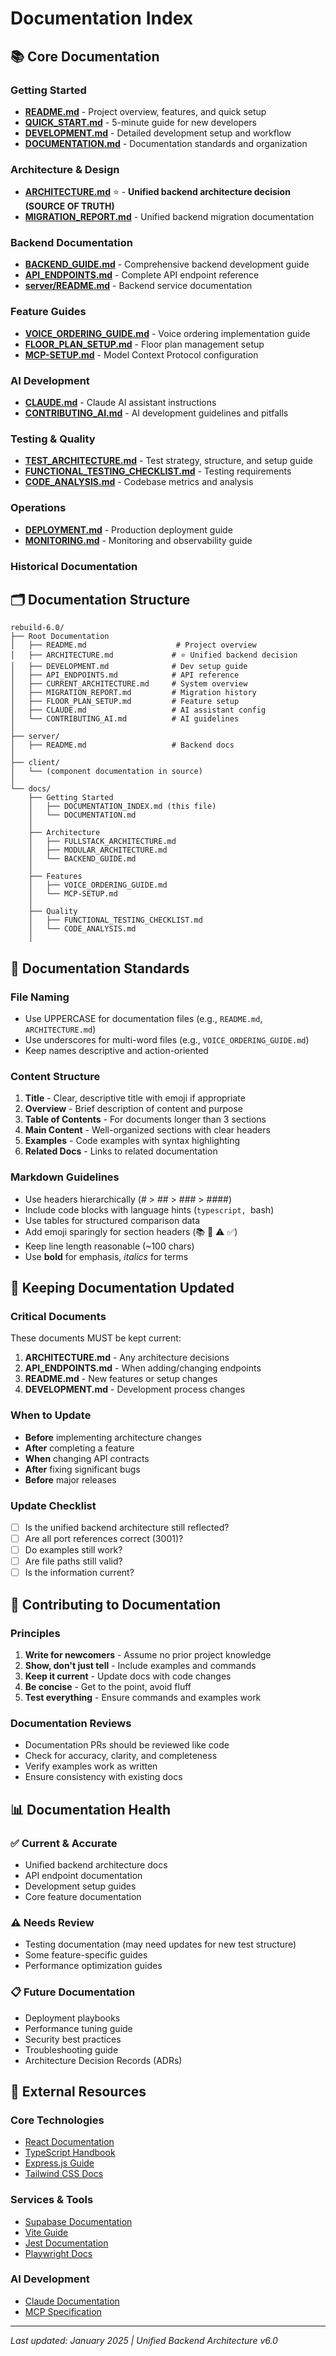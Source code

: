 # Documentation Index

## 📚 Core Documentation

### Getting Started
- **[README.md](../README.md)** - Project overview, features, and quick setup
- **[QUICK_START.md](../QUICK_START.md)** - 5-minute guide for new developers
- **[DEVELOPMENT.md](../DEVELOPMENT.md)** - Detailed development setup and workflow
- **[DOCUMENTATION.md](./DOCUMENTATION.md)** - Documentation standards and organization

### Architecture & Design
- **[ARCHITECTURE.md](../ARCHITECTURE.md)** ⭐ - **Unified backend architecture decision (SOURCE OF TRUTH)**
- **[MIGRATION_REPORT.md](../MIGRATION_REPORT.md)** - Unified backend migration documentation

### Backend Documentation
- **[BACKEND_GUIDE.md](./BACKEND_GUIDE.md)** - Comprehensive backend development guide
- **[API_ENDPOINTS.md](../API_ENDPOINTS.md)** - Complete API endpoint reference
- **[server/README.md](../server/README.md)** - Backend service documentation

### Feature Guides
- **[VOICE_ORDERING_GUIDE.md](./VOICE_ORDERING_GUIDE.md)** - Voice ordering implementation guide
- **[FLOOR_PLAN_SETUP.md](../FLOOR_PLAN_SETUP.md)** - Floor plan management setup
- **[MCP-SETUP.md](./MCP-SETUP.md)** - Model Context Protocol configuration

### AI Development
- **[CLAUDE.md](../CLAUDE.md)** - Claude AI assistant instructions
- **[CONTRIBUTING_AI.md](../CONTRIBUTING_AI.md)** - AI development guidelines and pitfalls

### Testing & Quality
- **[TEST_ARCHITECTURE.md](../TEST_ARCHITECTURE.md)** - Test strategy, structure, and setup guide
- **[FUNCTIONAL_TESTING_CHECKLIST.md](./FUNCTIONAL_TESTING_CHECKLIST.md)** - Testing requirements
- **[CODE_ANALYSIS.md](./CODE_ANALYSIS.md)** - Codebase metrics and analysis

### Operations
- **[DEPLOYMENT.md](../DEPLOYMENT.md)** - Production deployment guide
- **[MONITORING.md](../MONITORING.md)** - Monitoring and observability guide

### Historical Documentation

## 🗂️ Documentation Structure

```
rebuild-6.0/
├── Root Documentation
│   ├── README.md                    # Project overview
│   ├── ARCHITECTURE.md             # ⭐ Unified backend decision
│   ├── DEVELOPMENT.md              # Dev setup guide
│   ├── API_ENDPOINTS.md            # API reference
│   ├── CURRENT_ARCHITECTURE.md     # System overview
│   ├── MIGRATION_REPORT.md         # Migration history
│   ├── FLOOR_PLAN_SETUP.md         # Feature setup
│   ├── CLAUDE.md                   # AI assistant config
│   └── CONTRIBUTING_AI.md          # AI guidelines
│
├── server/
│   ├── README.md                   # Backend docs
│
├── client/
│   └── (component documentation in source)
│
└── docs/
    ├── Getting Started
    │   ├── DOCUMENTATION_INDEX.md (this file)
    │   └── DOCUMENTATION.md
    │
    ├── Architecture
    │   ├── FULLSTACK_ARCHITECTURE.md
    │   ├── MODULAR_ARCHITECTURE.md
    │   └── BACKEND_GUIDE.md
    │
    ├── Features
    │   ├── VOICE_ORDERING_GUIDE.md
    │   └── MCP-SETUP.md
    │
    ├── Quality
    │   ├── FUNCTIONAL_TESTING_CHECKLIST.md
    │   └── CODE_ANALYSIS.md
    │
```

## 📝 Documentation Standards

### File Naming
- Use UPPERCASE for documentation files (e.g., `README.md`, `ARCHITECTURE.md`)
- Use underscores for multi-word files (e.g., `VOICE_ORDERING_GUIDE.md`)
- Keep names descriptive and action-oriented

### Content Structure
1. **Title** - Clear, descriptive title with emoji if appropriate
2. **Overview** - Brief description of content and purpose
3. **Table of Contents** - For documents longer than 3 sections
4. **Main Content** - Well-organized sections with clear headers
5. **Examples** - Code examples with syntax highlighting
6. **Related Docs** - Links to related documentation

### Markdown Guidelines
- Use headers hierarchically (# > ## > ### > ####)
- Include code blocks with language hints (```typescript, ```bash)
- Use tables for structured comparison data
- Add emoji sparingly for section headers (📚 📝 ⚠️ ✅)
- Keep line length reasonable (~100 chars)
- Use **bold** for emphasis, *italics* for terms

## 🔄 Keeping Documentation Updated

### Critical Documents
These documents MUST be kept current:
1. **ARCHITECTURE.md** - Any architecture decisions
2. **API_ENDPOINTS.md** - When adding/changing endpoints
3. **README.md** - New features or setup changes
4. **DEVELOPMENT.md** - Development process changes

### When to Update
- **Before** implementing architecture changes
- **After** completing a feature
- **When** changing API contracts
- **After** fixing significant bugs
- **Before** major releases

### Update Checklist
- [ ] Is the unified backend architecture still reflected?
- [ ] Are all port references correct (3001)?
- [ ] Do examples still work?
- [ ] Are file paths still valid?
- [ ] Is the information current?

## 🤝 Contributing to Documentation

### Principles
1. **Write for newcomers** - Assume no prior project knowledge
2. **Show, don't just tell** - Include examples and commands
3. **Keep it current** - Update docs with code changes
4. **Be concise** - Get to the point, avoid fluff
5. **Test everything** - Ensure commands and examples work

### Documentation Reviews
- Documentation PRs should be reviewed like code
- Check for accuracy, clarity, and completeness
- Verify examples work as written
- Ensure consistency with existing docs

## 📊 Documentation Health

### ✅ Current & Accurate
- Unified backend architecture docs
- API endpoint documentation
- Development setup guides
- Core feature documentation

### ⚠️ Needs Review
- Testing documentation (may need updates for new test structure)
- Some feature-specific guides
- Performance optimization guides

### 📋 Future Documentation
- Deployment playbooks
- Performance tuning guide
- Security best practices
- Troubleshooting guide
- Architecture Decision Records (ADRs)

## 🔗 External Resources

### Core Technologies
- [React Documentation](https://react.dev)
- [TypeScript Handbook](https://www.typescriptlang.org/docs/)
- [Express.js Guide](https://expressjs.com/en/guide/routing.html)
- [Tailwind CSS Docs](https://tailwindcss.com/docs)

### Services & Tools
- [Supabase Documentation](https://supabase.com/docs)
- [Vite Guide](https://vitejs.dev/guide/)
- [Jest Documentation](https://jestjs.io/docs/getting-started)
- [Playwright Docs](https://playwright.dev/docs/intro)

### AI Development
- [Claude Documentation](https://docs.anthropic.com/claude/docs)
- [MCP Specification](https://github.com/modelcontextprotocol/specification)

---

*Last updated: January 2025 | Unified Backend Architecture v6.0*